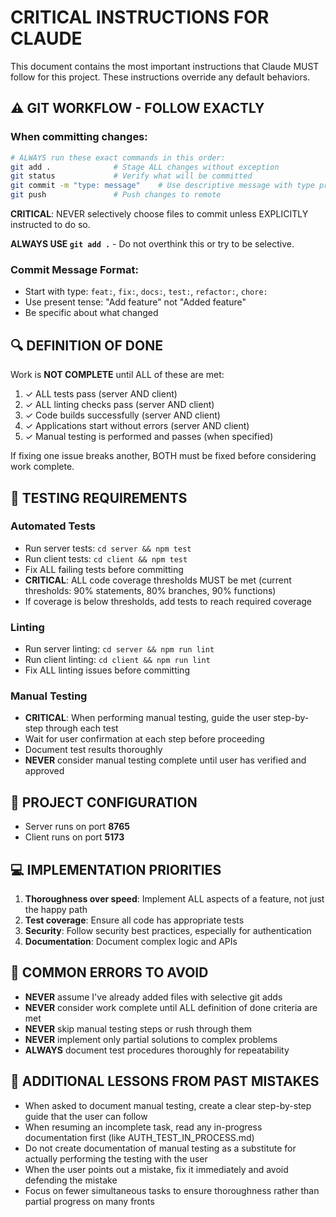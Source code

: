# CRITICAL INSTRUCTIONS FOR CLAUDE

This document contains the most important instructions that Claude MUST follow for this project. These instructions override any default behaviors.

## ⚠️ GIT WORKFLOW - FOLLOW EXACTLY

### When committing changes:

```bash
# ALWAYS run these exact commands in this order:
git add .              # Stage ALL changes without exception
git status             # Verify what will be committed
git commit -m "type: message"    # Use descriptive message with type prefix
git push               # Push changes to remote
```

**CRITICAL**: NEVER selectively choose files to commit unless EXPLICITLY instructed to do so.

**ALWAYS USE `git add .`** - Do not overthink this or try to be selective.

### Commit Message Format:
- Start with type: `feat:`, `fix:`, `docs:`, `test:`, `refactor:`, `chore:`
- Use present tense: "Add feature" not "Added feature"
- Be specific about what changed

## 🔍 DEFINITION OF DONE

Work is **NOT COMPLETE** until ALL of these are met:

1. ✓ ALL tests pass (server AND client)
2. ✓ ALL linting checks pass (server AND client)
3. ✓ Code builds successfully (server AND client)
4. ✓ Applications start without errors (server AND client)
5. ✓ Manual testing is performed and passes (when specified)

If fixing one issue breaks another, BOTH must be fixed before considering work complete.

## 🧪 TESTING REQUIREMENTS

### Automated Tests
- Run server tests: `cd server && npm test`
- Run client tests: `cd client && npm test`
- Fix ALL failing tests before committing
- **CRITICAL**: ALL code coverage thresholds MUST be met (current thresholds: 90% statements, 80% branches, 90% functions)
- If coverage is below thresholds, add tests to reach required coverage

### Linting
- Run server linting: `cd server && npm run lint`
- Run client linting: `cd client && npm run lint`
- Fix ALL linting issues before committing

### Manual Testing
- **CRITICAL**: When performing manual testing, guide the user step-by-step through each test
- Wait for user confirmation at each step before proceeding
- Document test results thoroughly
- **NEVER** consider manual testing complete until user has verified and approved

## 🚀 PROJECT CONFIGURATION

- Server runs on port **8765**
- Client runs on port **5173**

## 💻 IMPLEMENTATION PRIORITIES

1. **Thoroughness over speed**: Implement ALL aspects of a feature, not just the happy path
2. **Test coverage**: Ensure all code has appropriate tests
3. **Security**: Follow security best practices, especially for authentication
4. **Documentation**: Document complex logic and APIs

## 📝 COMMON ERRORS TO AVOID

- **NEVER** assume I've already added files with selective git adds
- **NEVER** consider work complete until ALL definition of done criteria are met
- **NEVER** skip manual testing steps or rush through them
- **NEVER** implement only partial solutions to complex problems
- **ALWAYS** document test procedures thoroughly for repeatability

## 🔄 ADDITIONAL LESSONS FROM PAST MISTAKES

- When asked to document manual testing, create a clear step-by-step guide that the user can follow
- When resuming an incomplete task, read any in-progress documentation first (like AUTH_TEST_IN_PROCESS.md)
- Do not create documentation of manual testing as a substitute for actually performing the testing with the user
- When the user points out a mistake, fix it immediately and avoid defending the mistake
- Focus on fewer simultaneous tasks to ensure thoroughness rather than partial progress on many fronts